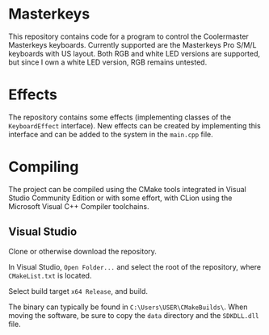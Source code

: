 # Masterkeys

This repository contains code for a program to control the Coolermaster Masterkeys keyboards.
Currently supported are the Masterkeys Pro S/M/L keyboards with US layout. Both RGB and white LED versions are supported, but since I own a white LED version, RGB remains untested.

# Effects

The repository contains some effects (implementing classes of the `KeyboardEffect` interface). New effects can be created by implementing this interface and can be added to the system in the `main.cpp` file.

# Compiling

The project can be compiled using the CMake tools integrated in Visual Studio Community Edition or with some effort, with CLion using the Microsoft Visual C++ Compiler toolchains.

## Visual Studio

Clone or otherwise download the repository.

In Visual Studio, `Open Folder...` and select the root of the repository, where `CMakeList.txt` is located.

Select build target `x64 Release`, and build.

The binary can typically be found in `C:\Users\USER\CMakeBuilds\`. When moving the software, be sure to copy the `data` directory and the `SDKDLL.dll` file.
